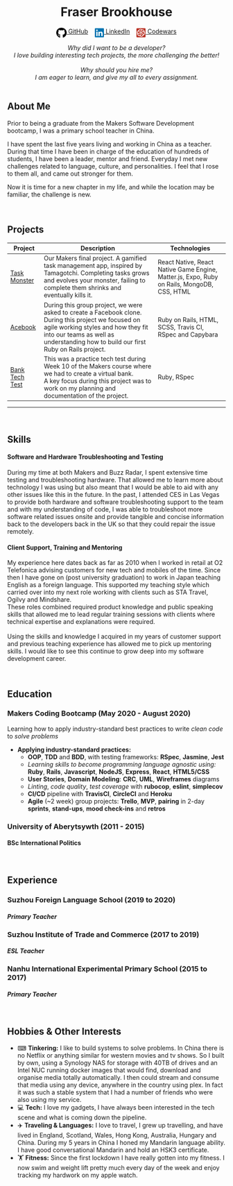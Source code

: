<!DOCTYPE html>

<h1 align="center">Fraser Brookhouse</h1>

<div align="center">

[<img src="./icons/github.svg" title="GitHub" height="24" align="top">&nbsp;GitHub](https://github.com/fraserbrookhouse)&nbsp;&nbsp;&nbsp;&nbsp;[<img src="./icons/linkedin.svg" title="LinkedIn" height="24" align="top">&nbsp;LinkedIn](https://www.linkedin.com/in/fraser-brookhouse-6410102b/)&nbsp;&nbsp;&nbsp;&nbsp;[<img src="./icons/codewars-icon.svg" title="Codewars" height="24" align="top">&nbsp;Codewars](https://www.codewars.com/users/fraserbrookhouse)

<em>
Why did I want to be a developer? <br>
I love building interesting tech projects, the more challenging the better!<br><br>
Why should you hire me? <br>
I am eager to learn, and give my all to every assignment.
</em>
</div>
<br>

## About Me

Prior to being a graduate from the Makers Software Development bootcamp, I was a primary school teacher in China.

I have spent the last five years living and working in China as a teacher. During that time I have been in charge of the education of hundreds of students, I have been a leader, mentor and friend. Everyday I met new challenges related to language, culture, and personalities. I feel that I rose to them all, and came out stronger for them.

Now it is time for a new chapter in my life, and while the location may be familiar, the challenge is new.

<br>

## Projects

| Project | Description | Technologies |
|-|-|-|
| [Task Monster](https://github.com/fraserbrookhouse/task_monster) | Our Makers final project. A gamified task management app, inspired by Tamagotchi. Completing tasks grows and evolves your monster, failing to complete them shrinks and eventually kills it.  | React Native, React Native Game Engine, Matter.js, Expo, Ruby on Rails, MongoDB, CSS, HTML |
| [Acebook](https://github.com/fraserbrookhouse/acebook-rails-quadropus) | During this group project, we were asked to create a Facebook clone. During this project we focused on agile working styles and how they fit into our teams as well as understanding how to build our first Ruby on Rails project. | Ruby on Rails, HTML, SCSS, Travis CI, RSpec and Capybara |
| [Bank Tech Test](https://github.com/fraserbrookhouse/banktechtest) | This was a practice tech test during Week 10 of the Makers course where we had to create a virtual bank. <br> A key focus during this project was to work on my planning and documentation of the project. | Ruby, RSpec |
----

<br>

## Skills

#### Software and Hardware Troubleshooting and Testing

During my time at both Makers and Buzz Radar, I spent extensive time testing and troubleshooting hardware. That allowed me to learn more about technology I was using but also meant that I would be able to aid with any other issues like this in the future.
In the past, I attended CES in Las Vegas to provide both hardware and software troubleshooting support to the team and with my understanding of code, I was able to troubleshoot more software related issues onsite and provide tangible and concise information back to the developers back in the UK so that they could repair the issue remotely.



#### Client Support, Training and Mentoring

My experience here dates back as far as 2010 when I worked in retail at O2 Telefonica advising customers for new tech and mobiles of the time. Since then I have gone on (post university graduation) to work in Japan teaching English as a foreign language. This supported my teaching style which carried over into my next role working with clients such as STA Travel, Ogilvy and Mindshare. <br>
These roles combined required product knowledge and public speaking skills that allowed me to lead regular training sessions with clients where technical expertise and explanations were required. <br> <br>
Using the skills and knowledge I acquired in my years of customer support and previous teaching experience has allowed me to pick up mentoring skills. I would like to see this continue to grow deep into my software development career.

<br>

## Education

### Makers Coding Bootcamp (May 2020 - August 2020)

Learning how to apply industry-standard best practices to write *clean code* to *solve problems*

- **Applying industry-standard practices:**
  - <a title = "Programming paradigm">**OOP**</a>, <a title = "Software Development Process">**TDD**</a> and <a title = "Software Development Process">**BDD**</a>, with testing frameworks: **RSpec**, **Jasmine**, **Jest**
  - *Learning skills to become programming language agnostic using:* **Ruby**, **Rails**, **Javascript**, **NodeJS**, **Express**, **React**, **HTML5/CSS**
  - **User Stories**, **Domain Modeling**: **CRC**, **UML**, **Wireframes** diagrams
  - *Linting*, *code quality*, *test coverage* with **rubocop**, **eslint**, **simplecov**
  - <a title = "Continuous Integration/Continuous Deployment/Continuous Delivery">**CI/CD**</a> pipeline with **TravisCI**, **CircleCI** and **Heroku**
  - **Agile** (~2 week) group projects: **Trello**, <a title = "Minimum Viable Product">**MVP**</a>, **pairing** in 2-day **sprints**, **stand-ups**, **mood check-ins** and **retros**

### University of Aberytsywth (2011 - 2015)

#### BSc International Politics 



<br>

## Experience

### Suzhou Foreign Language School (2019 to 2020)    
#### *Primary Teacher*  



### Suzhou Institute of Trade and Commerce (2017 to 2019)   
#### *ESL Teacher*




### Nanhu International Experimental Primary School (2015 to 2017)   
#### *Primary Teacher* 


<br>

## Hobbies & Other Interests

- ⌨ **Tinkering:** I like to build systems to solve problems. In China there is no Netflix or anything similar for western movies and tv shows. So I built by own, using a Synology NAS for storage with 40TB of drives and an Intel NUC running docker images that would find, download and organise media totally automatically. I then could stream and consume that media using any device, anywhere in the country using plex. In fact it was such a stable system that I had a number of friends who were also using my service.
- 💻 **Tech:** I love my gadgets, I have always been interested in the tech scene and what is coming down the pipeline.
- ✈️ **Traveling & Languages:** I love to travel, I grew up travelling, and have lived in England, Scotland, Wales, Hong Kong, Australia, Hungary and China. During my 5 years in China I honed my Mandarin language ability. I have good conversational Mandarin and hold an HSK3 certificate.
- 🏋️ **Fitness:** Since the first lockdown I have really gotten into my fitness. I now swim and weight lift pretty much every day of the week and enjoy tracking my hardwork on my apple watch.
